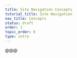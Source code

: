 ```yaml
---
title: Site Navigation Concepts
tutorial_title: Site Navigation
nav_title: Concepts
status: draft
order: 1
topic_order: 6
type: intro
---
```

@@@
